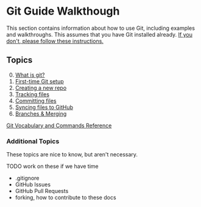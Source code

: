 # Git Guide Walkthough

This section contains information about how to use Git, including examples and walkthroughs.
This assumes that you have Git installed already.
[If you don't, please follow these instructions.](../installing-git.md)

## Topics

0. [What is git?](what-is-git.md)
1. [First-time Git setup](setup.md)
2. [Creating a new repo](new-repo.md)
3. [Tracking files](tracking-files.md)
4. [Committing files](committing.md)
5. [Syncing files to GitHub](pushing.md)
6. [Branches & Merging](branch-merge.md)

[Git Vocabulary and Commands Reference](reference.md)

### Additional Topics

These topics are nice to know, but aren't necessary.

TODO work on these if we have time

- .gitignore
- GitHub Issues
- GitHub Pull Requests
- forking, how to contribute to these docs